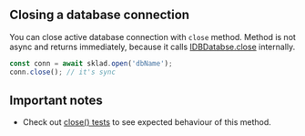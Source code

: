 ## Closing a database connection
You can close active database connection with `close` method. Method is not async and returns immediately, because it calls [IDBDatabse.close](https://developer.mozilla.org/en-US/docs/Web/API/IDBDatabase.close) internally.

```javascript
const conn = await sklad.open('dbName');
conn.close(); // it's sync
```

## Important notes
 * Check out [close() tests](https://github.com/1999/sklad/blob/master/tests/close.js) to see expected behaviour of this method.
